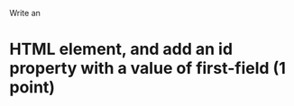 Write an <h1> HTML element, and add an id property with a value of first-field (1 point)
<h1 id="first-field </h1>
Write a CSS selector to target all elements that have class="inner-flex" (1 point)
.inner-flex{}
What does the following CSS selector target: div h1? (1 points)
it targets the h1 in the div element
Write a CSS rule to set the text size of all h1 elements to 6rem. (1 point)
h1{ font-size: 6rem}
In JS, how can you declare a variable by the name of response? (1 point)
let response;
In JS, assign any number value to the variable response. (1 point)
let response = 5;
In JS, assign any string value to the variable response. (1 point)
let response="response";